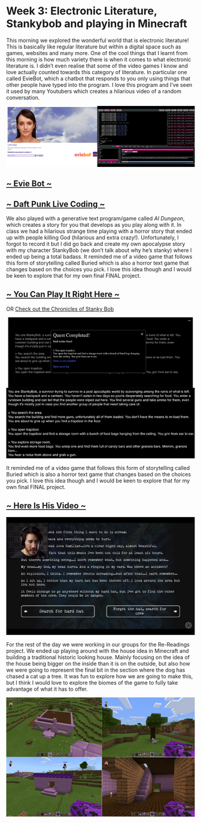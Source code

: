 # Week 3: Electronic Literature, Stankybob and playing in Minecraft

This morning we explored the wonderful world that is electronic literature! This is basically like regular literature but within a digital space such as games, websites and many more. One of the cool things that I learnt from this morning is how much variety there is when it comes to what electronic literature is. I didn’t even realise that some of the video games I know and love actually counted towards this category of literature. In particular one called EvieBot, which a chatbot that responds to you only using things that other people have typed into the program. I love this program and I’ve seen it used by many Youtubers which creates a hilarious video of a random conversation. 

<img src="electroniclit.png">

## [~ Evie Bot ~](https://www.eviebot.com/en/)

## [~ Daft Punk Live Coding ~](https://www.youtube.com/watch?v=cydH_JAgSfg&feature=emb_logo&ab_channel=mxs)

We also played with a generative text program/game called *AI Dungeon*, which creates a story for you that develops as you play along with it. In class we had a hilarious strange time playing with a horror story that ended up with people killing God (hilarious and extra crazy!). Unfortunately, I forgot to record it but I did go back and create my own apocalypse story with my character StankyBob (we don’t talk about why he’s stanky) where I ended up being a total badass. It reminded me of a video game that follows this form of storytelling called Buried which is also a horror text game that changes based on the choices you pick. I love this idea though and I would be keen to explore that for my own final FINAL project. 

## [~ You Can Play It Right Here ~](https://play.aidungeon.io/main/landing)
OR
[Check out the Chronicles of Stanky Bob](https://astlcreations.github.io/codewords-codes-words/SKO/Re-Readings%20&%20Coding/Week%2003/Chronicles%20of%20StankyBob/)

<img src="AI-dungeon.png">

It reminded me of a video game that follows this form of storytelling called Buried which is also a horror text game that changes based on the choices you pick. I love this idea though and I would be keen to explore that for my own final FINAL project. 

## [~ Here Is His Video ~](https://www.youtube.com/watch?v=JZYwn4noWho&ab_channel=Markiplier)

<img src="markiplier game.png">

For the rest of the day we were working in our groups for the Re-Readings project. We ended up playing around with the house idea in Minecraft and building a traditional historic looking house. Mainly focusing on the idea of the house being bigger on the inside than it is on the outside, but also how we were going to represent the final bit in the section where the dog has chased a cat up a tree. It was fun to explore how we are going to make this, but I think I would love to explore the biomes of the game to fully take advantage of what it has to offer. 

<img src="minecraft-drafts.png">


